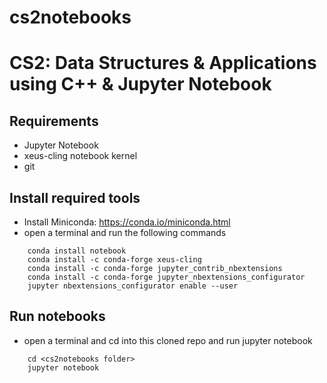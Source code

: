 # cs2notebooks

# CS2: Data Structures & Applications using C++ & Jupyter Notebook


## Requirements
- Jupyter Notebook
- xeus-cling notebook kernel
- git

## Install required tools
- Install Miniconda: https://conda.io/miniconda.html
- open a terminal and run the following commands
```
    conda install notebook
    conda install -c conda-forge xeus-cling
    conda install -c conda-forge jupyter_contrib_nbextensions
    conda install -c conda-forge jupyter_nbextensions_configurator
    jupyter nbextensions_configurator enable --user
```

## Run notebooks
- open a terminal and cd into this cloned repo and run jupyter notebook
```
    cd <cs2notebooks folder>
    jupyter notebook
```